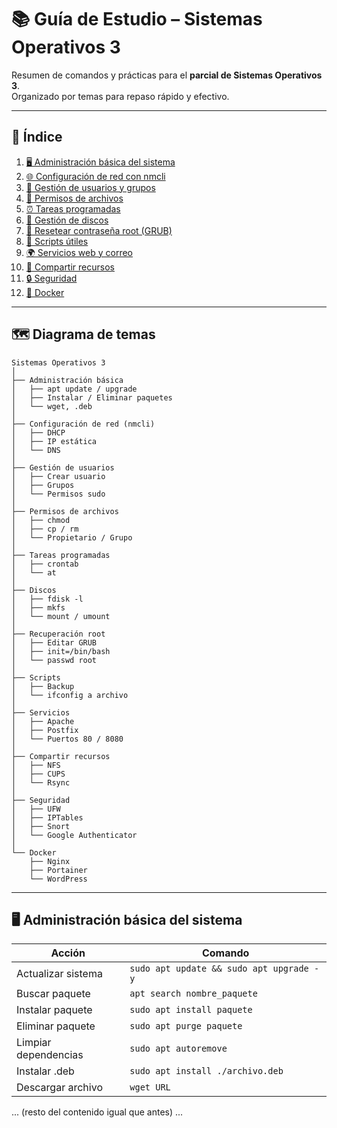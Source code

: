 # 📚 Guía de Estudio – Sistemas Operativos 3

Resumen de comandos y prácticas para el **parcial de Sistemas Operativos 3**.  
Organizado por temas para repaso rápido y efectivo.

---

## 📑 Índice

1. [🖥 Administración básica del sistema](#-administración-básica-del-sistema)  
2. [🌐 Configuración de red con nmcli](#-configuración-de-red-con-nmcli)  
3. [👤 Gestión de usuarios y grupos](#-gestión-de-usuarios-y-grupos)  
4. [📂 Permisos de archivos](#-permisos-de-archivos)  
5. [⏰ Tareas programadas](#-tareas-programadas)  
6. [💽 Gestión de discos](#-gestión-de-discos)  
7. [🔑 Resetear contraseña root (GRUB)](#-resetear-contraseña-root-grub)  
8. [📜 Scripts útiles](#-scripts-útiles)  
9. [🌍 Servicios web y correo](#-servicios-web-y-correo)  
10. [📡 Compartir recursos](#-compartir-recursos)  
11. [🔒 Seguridad](#-seguridad)  
12. [🐳 Docker](#-docker)  

---

## 🗺 Diagrama de temas

```text
Sistemas Operativos 3
│
├── Administración básica
│   ├── apt update / upgrade
│   ├── Instalar / Eliminar paquetes
│   └── wget, .deb
│
├── Configuración de red (nmcli)
│   ├── DHCP
│   ├── IP estática
│   └── DNS
│
├── Gestión de usuarios
│   ├── Crear usuario
│   ├── Grupos
│   └── Permisos sudo
│
├── Permisos de archivos
│   ├── chmod
│   ├── cp / rm
│   └── Propietario / Grupo
│
├── Tareas programadas
│   ├── crontab
│   └── at
│
├── Discos
│   ├── fdisk -l
│   ├── mkfs
│   └── mount / umount
│
├── Recuperación root
│   ├── Editar GRUB
│   ├── init=/bin/bash
│   └── passwd root
│
├── Scripts
│   ├── Backup
│   └── ifconfig a archivo
│
├── Servicios
│   ├── Apache
│   ├── Postfix
│   └── Puertos 80 / 8080
│
├── Compartir recursos
│   ├── NFS
│   ├── CUPS
│   └── Rsync
│
├── Seguridad
│   ├── UFW
│   ├── IPTables
│   ├── Snort
│   └── Google Authenticator
│
└── Docker
    ├── Nginx
    ├── Portainer
    └── WordPress
```

---

## 🖥 Administración básica del sistema

| Acción | Comando |
|--------|---------|
| Actualizar sistema | `sudo apt update && sudo apt upgrade -y` |
| Buscar paquete | `apt search nombre_paquete` |
| Instalar paquete | `sudo apt install paquete` |
| Eliminar paquete | `sudo apt purge paquete` |
| Limpiar dependencias | `sudo apt autoremove` |
| Instalar .deb | `sudo apt install ./archivo.deb` |
| Descargar archivo | `wget URL` |

... (resto del contenido igual que antes) ...

